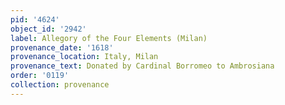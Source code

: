 ```yaml
---
pid: '4624'
object_id: '2942'
label: Allegory of the Four Elements (Milan)
provenance_date: '1618'
provenance_location: Italy, Milan
provenance_text: Donated by Cardinal Borromeo to Ambrosiana
order: '0119'
collection: provenance
---
```

